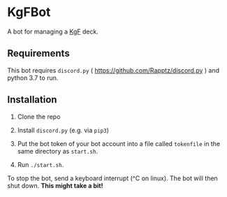 # KgFBot

A bot for managing a [KgF](https://gitlab.com/LordKorea/KgF/) deck.

## Requirements

This bot requires `discord.py` ( https://github.com/Rapptz/discord.py ) and
python 3.7 to run.

## Installation

1. Clone the repo

2. Install `discord.py` (e.g. via `pip3`)

3. Put the bot token of your bot account into a file called `tokenfile` in the
same directory as `start.sh`.

4. Run `./start.sh`.

To stop the bot, send a keyboard interrupt (^C on linux). The bot will then shut
down. **This might take a bit!**
